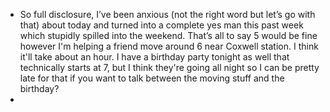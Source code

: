 - So full disclosure, I’ve been anxious (not the right word but let’s go with that) about today and turned into a complete yes man this past week which stupidly spilled into the weekend. That’s all to say 5 would be fine however I'm helping a friend move around 6 near Coxwell station. I think it'll take about an hour. I have a birthday party tonight as well that technically starts at 7, but I think they're going all night so I can be pretty late for that if you want to talk between the moving stuff and the birthday?
-